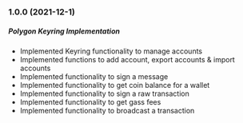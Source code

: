 ### 1.0.0 (2021-12-1)

##### Polygon Keyring Implementation

- Implemented Keyring functionality to manage accounts 
- Implemented functions to add account, export accounts & import accounts
- Implemented functionality to sign a message
- Implemented functionality to get coin balance for a wallet
- Implemented functionality to sign a raw transaction
- Implemented functionality to get gass fees
- Implemented functionality to broadcast a transaction



